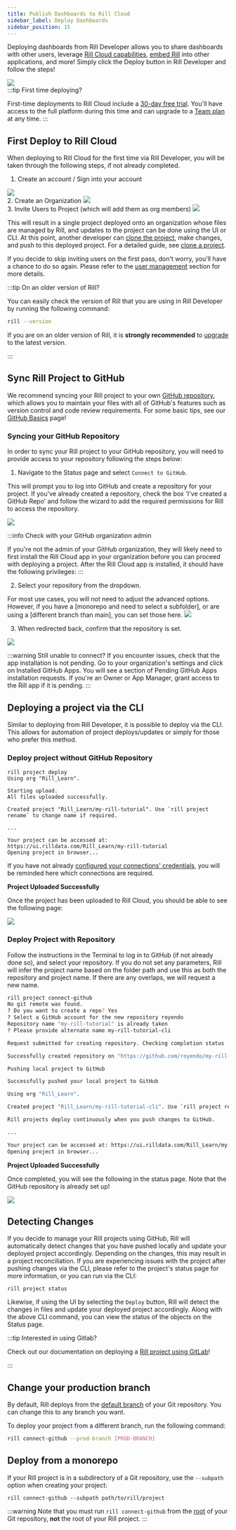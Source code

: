 ```yaml
---
title: Publish Dashboards to Rill Cloud
sidebar_label: Deploy Dashboards 
sidebar_position: 15
---
```


<!-- WARNING: There are links to this page in source code. If you move it, find and replace the links and consider adding a redirect in docusaurus.config.js. -->


Deploying dashboards from Rill Developer allows you to share dashboards with other users, leverage [Rill Cloud capabilities](../../explore/dashboard-101), [embed Rill](/integrate/embedding.md) into other applications, and more! Simply click the Deploy button in Rill Developer and follow the steps!

<img src = '/img/deploy/deploy.png' class='rounded-gif' />
<br />
:::tip First time deploying?

First-time deployments to Rill Cloud include a [30-day free trial](/other/plans#trial-plan). You'll have access to the full platform during this time and can upgrade to a [Team plan](/other/plans#upgrading-to-team-plan) at any time.
:::

## First Deploy to Rill Cloud 

When deploying to Rill Cloud for the first time via Rill Developer, you will be taken through the following steps, if not already completed.

1. Create an account / Sign into your account
<img src = '/img/deploy/existing-project/rill-cloud-sign-in.png' class='rounded-gif' />
<br />
2. Create an Organization
<img src = '/img/deploy/create-org-deploy.png' class='rounded-gif' />
<br />
3. Invite Users to Project (which will add them as org members)
<img src = '/img/deploy/invite-users.png' class='rounded-gif' />
<br />


This will result in a single project deployed onto an organization whose files are managed by Rill, and updates to the project can be done using the UI or CLI. At this point, another developer can [clone the project](/reference/cli/project/clone), make changes, and push to this deployed project. For a detailed guide, see [clone a project](/guides/clone-a-project).

If you decide to skip inviting users on the first pass, don't worry, you'll have a chance to do so again. Please refer to the [user management](/manage/user-management.md) section for more details.


:::tip On an older version of Rill?

You can easily check the version of Rill that you are using in Rill Developer by running the following command:

```bash
rill --version
```

If you are on an older version of Rill, it is **strongly recommended** to [upgrade](/get-started/install.md#upgrade-to-the-newest-version-of-rill-developer) to the latest version.

:::

## Sync Rill Project to GitHub

We recommend syncing your Rill project to your own [GitHub repository](https://docs.github.com/en/repositories/creating-and-managing-repositories/creating-a-new-repository), which allows you to maintain your files with all of GitHub's features such as version control and code review requirements. For some basic tips, see our [GitHub Basics](/guides/github-101) page!

### Syncing your GitHub Repository

In order to sync your Rill project to your GitHub repository, you will need to provide access to your repository following the steps below:

1. Navigate to the Status page and select `Connect to GitHub`.

This will prompt you to log into GitHub and create a repository for your project. If you've already created a repository, check the box 'I've created a GitHub Repo' and follow the wizard to add the required permissions for Rill to access the repository.

<img src = '/img/deploy/existing-project/install-rill-cloud.png' class='rounded-gif' />
<br />


:::info Check with your GitHub organization admin

If you're not the admin of your GitHub organization, they will likely need to first install the Rill Cloud app in your organization before you can proceed with deploying a project. After the Rill Cloud app is installed, it should have the following privileges:
:::


2. Select your repository from the dropdown.
   
For most use cases, you will not need to adjust the advanced options. However, if you have a [monorepo and need to select a subfolder], or are using a [different branch than main], you can set those here.
<img src = '/img/deploy/existing-project/select-repo.png' class='rounded-gif' />
<br />


3. When redirected back, confirm that the repository is set.

<img src = '/img/deploy/existing-project/finished.png' class='rounded-gif' />
<br />


:::warning Still unable to connect?
If you encounter issues, check that the app installation is not pending. Go to your organization's settings and click on Installed GitHub Apps. You will see a section of Pending GitHub Apps installation requests. If you're an Owner or App Manager, grant access to the Rill app if it is pending.
:::


## Deploying a project via the CLI

Similar to deploying from Rill Developer, it is possible to deploy via the CLI. This allows for automation of project deploys/updates or simply for those who prefer this method.

### Deploy project without GitHub Repository

```
rill project deploy
Using org "Rill_Learn".

Starting upload.
All files uploaded successfully.

Created project "Rill_Learn/my-rill-tutorial". Use `rill project rename` to change name if required.

...

Your project can be accessed at: https://ui.rilldata.com/Rill_Learn/my-rill-tutorial
Opening project in browser...
```

If you have not already [configured your connections' credentials](https://docs.rilldata.com/connect/credentials), you will be reminded here which connections are required.


**Project Uploaded Successfully**

Once the project has been uploaded to Rill Cloud, you should be able to see the following page: 

<img src = '/img/deploy/existing-project/status.png' class='rounded-gif' />
<br />

### Deploy Project with Repository
Follow the instructions in the Terminal to log in to GitHub (if not already done so), and select your repository.
If you do not set any parameters, Rill will infer the project name based on the folder path and use this as both the repository and project name. If there are any overlaps, we will request a new name.
```bash
rill project connect-github
No git remote was found.
? Do you want to create a repo? Yes
? Select a GitHub account for the new repository royendo
Repository name "my-rill-tutorial" is already taken
? Please provide alternate name my-rill-tutorial-cli

Request submitted for creating repository. Checking completion status

Successfully created repository on "https://github.com/royendo/my-rill-tutorial-cli"

Pushing local project to GitHub

Successfully pushed your local project to GitHub

Using org "Rill_Learn".

Created project "Rill_Learn/my-rill-tutorial-cli". Use `rill project rename` to change name if required.

Rill projects deploy continuously when you push changes to GitHub.

...

Your project can be accessed at: https://ui.rilldata.com/Rill_Learn/my-rill-tutorial-cli
Opening project in browser...
```
**Project Uploaded Successfully**

Once completed, you will see the following in the status page. Note that the GitHub repository is already set up!

<img src = '/img/deploy/existing-project/cli-upload.png' class='rounded-gif' />
<br />



## Detecting Changes

If you decide to manage your Rill projects using GitHub, Rill will automatically detect changes that you have pushed locally and update your deployed project accordingly. Depending on the changes, this may result in a project reconciliation. If you are experiencing issues with the project after pushing changes via the CLI, please refer to the project's status page for more information, or you can run via the CLI:

```
rill project status
```

Likewise, if using the UI by selecting the `Deploy` button, Rill will detect the changes in files and update your deployed project accordingly. Along with the above CLI command, you can view the status of the objects on the Status page.

:::tip Interested in using Gitlab?

Check out our documentation on deploying a [Rill project using GitLab](/guides/deploy-from-cli)!

:::


## Change your production branch

By default, Rill deploys from the [default branch](https://docs.github.com/en/pull-requests/collaborating-with-pull-requests/proposing-changes-to-your-work-with-pull-requests/about-branches#about-the-default-branch) of your Git repository. You can change this to any branch you want.

To deploy your project from a different branch, run the following command:

```bash
rill connect-github --prod-branch [PROD-BRANCH]
```



## Deploy from a monorepo

If your Rill project is in a subdirectory of a Git repository, use the `--subpath` option when creating your project:
```
rill connect-github --subpath path/to/rill/project
```
:::warning
Note that you must run `rill connect-github` from the <u>root</u> of your Git repository, **not** the root of your Rill project.
:::


<!-- 
## Deprecated Rill Deploy

When running `rill deploy` you have two options: 
1. Enable automatic deploys to Rill Cloud via GitHub
2. Disable automatic deploys to Rill Cloud via GitHub

```
rill deploy
? Enable automatic deploys to Rill Cloud from GitHub? 
```

### Enable Automatic deploys

Like running `rill project connect-github`, you will be [prompted to create a github repository](#deploy-project-with-repository). Once created, Rill will deploy the project. You can confirm that the project has the correct repository linked from the UI on the status page.


### Disable Automatic deploys

In this case, the project will be deployed to Rill Cloud without a GitHub repository connected. You can always [add a repository via the UI](#syncing-your-github-repository) at a later time. -->